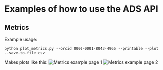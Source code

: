 # Examples of how to use the ADS API

## Metrics

Example usage:
```
python plot_metrics.py --orcid 0000-0001-8043-4965 --printable --plot --save-to-file csv
```

Makes plots like this:
![Metrics example page 1](https://github.com/jonnybazookatone/ads-examples/blob/master/metrics-0.jpg)
![Metrics example page 2](https://github.com/jonnybazookatone/ads-examples/blob/master/metrics-1.jpg)
